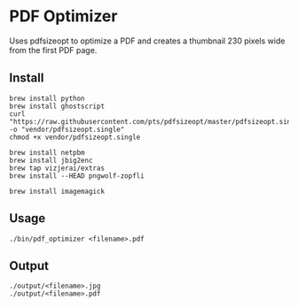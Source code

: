 # PDF Optimizer

Uses pdfsizeopt to optimize a PDF and creates a thumbnail 230 pixels wide from the first PDF page.

## Install

    brew install python
    brew install ghostscript
    curl "https://raw.githubusercontent.com/pts/pdfsizeopt/master/pdfsizeopt.single" -o "vendor/pdfsizeopt.single"
    chmod +x vendor/pdfsizeopt.single

    brew install netpbm
    brew install jbig2enc
    brew tap vizjerai/extras
    brew install --HEAD pngwolf-zopfli

    brew install imagemagick

## Usage

    ./bin/pdf_optimizer <filename>.pdf

## Output

    ./output/<filename>.jpg
    ./output/<filename>.pdf